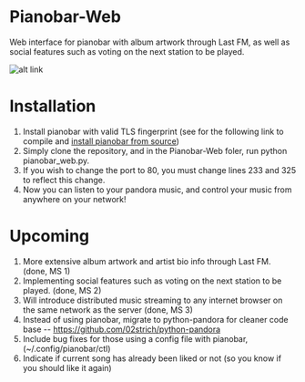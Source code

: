 Pianobar-Web
============

Web interface for pianobar with album artwork through Last FM, as well as social features such as voting
on the next station to be played.

![alt link](http://i1306.photobucket.com/albums/s570/david4shure/3a7e38aa-ca7b-408f-bee3-6d1bd74a7668_zps415b71a7.png)

Installation
============
1. Install pianobar with valid TLS fingerprint (see for the following link to compile and [install pianobar from source](http://technicaltom.wordpress.com/2013/09/12/pianobar_tls_handshake_fix/))
2. Simply clone the repository, and in the Pianobar-Web foler, run python pianobar_web.py.
3. If you wish to change the port to 80, you must change lines 233 and 325 to reflect this change.
4. Now you can listen to your pandora music, and control your music from anywhere on your network!

Upcoming
=============
1. More extensive album artwork and artist bio info through Last FM. (done, MS 1)
2. Implementing social features such as voting on the next station to be played. (done, MS 2)
3. Will introduce distributed music streaming to any internet browser on the same network as the server (done, MS 3)
4. Instead of using pianobar, migrate to python-pandora for cleaner code base
    -- https://github.com/02strich/python-pandora
5. Include bug fixes for those using a config file with pianobar, (~/.config/pianobar/ctl)
6. Indicate if current song has already been liked or not (so you know if you should like it again)
